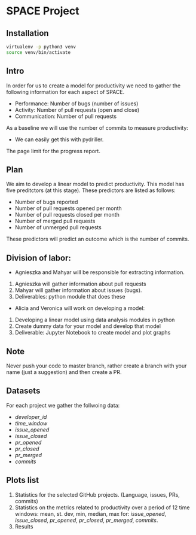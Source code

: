 # SPACE Project

## Installation

```sh
virtualenv -p python3 venv
source venv/bin/activate
```

## Intro

In order for us to create a model for productivity we need to gather the following
information for each aspect of SPACE.

* Performance: Number of bugs (number of issues)
* Activity: Number of pull requests (open and close)
* Communication: Number of pull requests

As a baseline we will use the number of commits to measure productivity:

* We can easily get this with pydriller.

The page limit for the progress report.

## Plan

We aim to develop a linear model to predict productivity. This model has five
preditctors (at this stage). These predictors are listed as follows:

* Number of bugs reported
* Number of pull requests opened per month
* Number of pull requests closed per month
* Number of merged pull requests
* Number of unmerged pull requests

These predictors will predict an outcome which is the number of commits.

## Division of labor:

* Agnieszka and Mahyar will be responsible for extracting information.
1. Agnieszka will gather information about pull requests
2. Mahyar will gather information about issues (bugs).
3. Deliverables: python module that does these

* Alicia and Veronica will work on developing a model:
1. Developing a linear model using data analysis modules in python
2. Create dummy data for your model and develop that model
3. Deliverable: Jupyter Notebook to create model and plot graphs

## Note

Never push your code to master branch, rather create a branch with your name (just a suggestion) and then create a PR.

## Datasets

For each project we gather the follwoing data:
* _developer\_id_
* _time_window_
* _issue_opened_
* _issue_closed_
* _pr_opened_
* _pr_closed_
* _pr_merged_
* _commits_

## Plots list

1. Statistics for the selected GitHub projects. (Language, issues, PRs, commits)
2. Statistics on the metrics related to productivity over a period of 12 time windows: mean, st. dev, min, median, max
   for: _issue_opened_, _issue_closed_, _pr_opened_, _pr_closed_, _pr_merged_, _commits_.
3. Results

